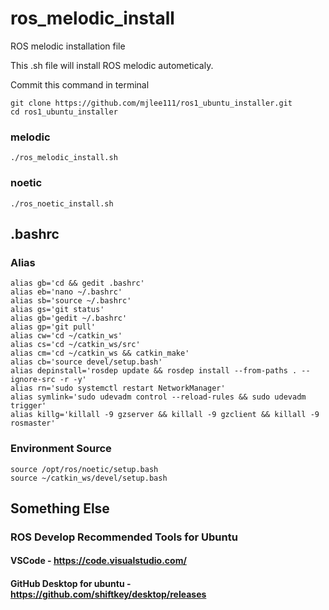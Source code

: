 # ros_melodic_install

ROS melodic installation file

This .sh file will install ROS melodic autometicaly.

Commit this command in terminal

```shell
git clone https://github.com/mjlee111/ros1_ubuntu_installer.git
cd ros1_ubuntu_installer
```
### melodic

```shell
./ros_melodic_install.sh
```

### noetic
```shell
./ros_noetic_install.sh
```
## .bashrc

### Alias

```shell
alias gb='cd && gedit .bashrc'
alias eb='nano ~/.bashrc'
alias sb='source ~/.bashrc'
alias gs='git status'
alias gb='gedit ~/.bashrc'
alias gp='git pull'
alias cw='cd ~/catkin_ws'
alias cs='cd ~/catkin_ws/src'
alias cm='cd ~/catkin_ws && catkin_make'
alias cb='source devel/setup.bash'
alias depinstall='rosdep update && rosdep install --from-paths . --ignore-src -r -y'
alias rn='sudo systemctl restart NetworkManager'
alias symlink='sudo udevadm control --reload-rules && sudo udevadm trigger'
alias killg='killall -9 gzserver && killall -9 gzclient && killall -9 rosmaster'
```

### Environment Source

```shell
source /opt/ros/noetic/setup.bash
source ~/catkin_ws/devel/setup.bash
```

## Something Else

### ROS Develop Recommended Tools for Ubuntu

#### VSCode - https://code.visualstudio.com/

#### GitHub Desktop for ubuntu - https://github.com/shiftkey/desktop/releases
